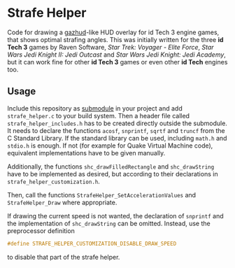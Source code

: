 # Strafe Helper

Code for drawing a [gazhud](https://www.q3df.org/wiki?p=133)-like HUD overlay
for id Tech 3 engine games, that shows optimal strafing angles. This was
initially written for the three **id Tech 3** games by Raven Software,
*Star Trek: Voyager - Elite Force*, *Star Wars Jedi Knight II: Jedi Outcast* and
*Star Wars Jedi Knight: Jedi Academy*, but it can work fine for other
**id Tech 3** games or even other **id Tech** engines too.

## Usage

Include this repository as
[submodule](https://git-scm.com/book/en/v2/Git-Tools-Submodules) in your project
and add `strafe_helper.c` to your build system. Then a header file called
`strafe_helper_includes.h` has to be created directly outside the submodule.
It needs to declare the functions `acosf`, `snprintf`, `sqrtf` and `truncf` from
the C Standard Library. If the standard library can be used, including `math.h`
and `stdio.h` is enough. If not (for example for Quake Virtual Machine code),
equivalent implementations have to be given manually.

Additionally, the functions `shc_drawFilledRectangle` and `shc_drawString` have
to be implemented as desired, but according to their declarations in
`strafe_helper_customization.h`.

Then, call the functions `StrafeHelper_SetAccelerationValues` and
`StrafeHelper_Draw` where appropriate.

If drawing the current speed is not wanted, the declaration of `snprintf` and
the implementation of `shc_drawString` can be omitted. Instead, use the
preprocessor definition

```c
#define STRAFE_HELPER_CUSTOMIZATION_DISABLE_DRAW_SPEED
```

to disable that part of the strafe helper.
